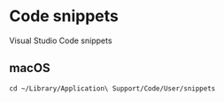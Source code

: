 # Code snippets
Visual Studio Code snippets

## macOS
```
cd ~/Library/Application\ Support/Code/User/snippets
```

